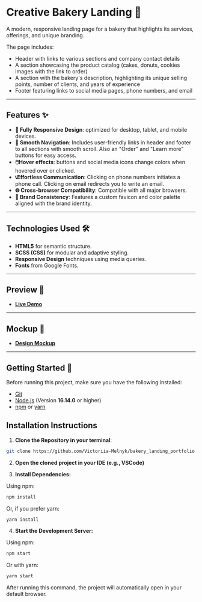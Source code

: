 # **Creative Bakery Landing** 🍪

A modern, responsive landing page for a bakery that highlights its services, offerings, and unique branding. 

The page includes:
- Header with links to various sections and company contact details
- A section showcasing the product catalog (cakes, donuts, cookies images with the link to order)
- A section with the bakery's description, highlighting its unique selling points, number of clients, and years of experience
- Footer featuring links to social media pages, phone numbers, and email

---

## **Features** ✨

- **📱 Fully Responsive Design**: optimized for desktop, tablet, and mobile devices.
- **🚀 Smooth Navigation**: Includes user-friendly links in header and footer to all sections with smooth scroll. Also an "Order" and "Learn more" buttons for easy access.
- **🖱️Hover effects**: buttons and social media icons change colors when hovered over or clicked.
- **📞Effortless Communication**: Clicking on phone numbers initiates a phone call. Clicking on email redirects you to write an email. 
- **🌐 Cross-browser Compatibility**: Compatible with all major browsers.
- **🎨 Brand Consistency**: Features a custom favicon and color palette aligned with the brand identity.

---

## **Technologies Used** 🛠️

- **HTML5** for semantic structure.
- **SCSS (CSS)** for modular and adaptive styling.
- **Responsive Design** techniques using media queries.
- **Fonts** from Google Fonts.

---

## **Preview** 🎉

- **[Live Demo](https://Victoriia-Melnyk.github.io/bakery_landing_portfolio/)**

---

## **Mockup** 📐

- **[Design Mockup](https://www.figma.com/design/dY3izAm0Vspsmra4lQWQIP/Bakerlab_FE-students?node-id=11342-1117&node-type=canvas&t=16rrn8LPWhnSqKps-0)**

---

## **Getting Started** 🚀

Before running this project, make sure you have the following installed:

- [Git](https://git-scm.com/)
- [Node.js](https://nodejs.org/) (Version **16.14.0** or higher)
- [npm](https://www.npmjs.com/) or [yarn](https://yarnpkg.com/)

## **Installation Instructions**

1. **Clone the Repository in your terminal**:

  ```bash 
  git clone https://github.com/Victoriia-Melnyk/bakery_landing_portfolio.git
  ```

2. **Open the cloned project in your IDE (e.g., VSCode)**

3. **Install Dependencies:**

  Using npm:
  ```bash
  npm install
  ```

  Or, if you prefer yarn:
  ```bash
  yarn install
  ```

4. **Start the Development Server:**

  Using npm:
  ```bash
  npm start
  ```

  Or with yarn:
  ```bash
  yarn start
  ```


After running this command, the project will automatically open in your default browser.
